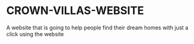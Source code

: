 # CROWN-VILLAS-WEBSITE
 A website that is going to help people find their dream homes with just a click using the website
